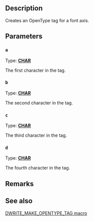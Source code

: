 ## Description

Creates an OpenType tag for a font axis.

## Parameters

### `a`

Type: **[CHAR](https://learn.microsoft.com/windows/win32/winprog/windows-data-types)**

The first character in the tag.

### `b`

Type: **[CHAR](https://learn.microsoft.com/windows/win32/winprog/windows-data-types)**

The second character in the tag.

### `c`

Type: **[CHAR](https://learn.microsoft.com/windows/win32/winprog/windows-data-types)**

The third character in the tag.

### `d`

Type: **[CHAR](https://learn.microsoft.com/windows/win32/winprog/windows-data-types)**

The fourth character in the tag.

## Remarks

## See also

[DWRITE_MAKE_OPENTYPE_TAG macro](https://learn.microsoft.com/windows/win32/api/dwrite/nf-dwrite-dwrite_make_opentype_tag)